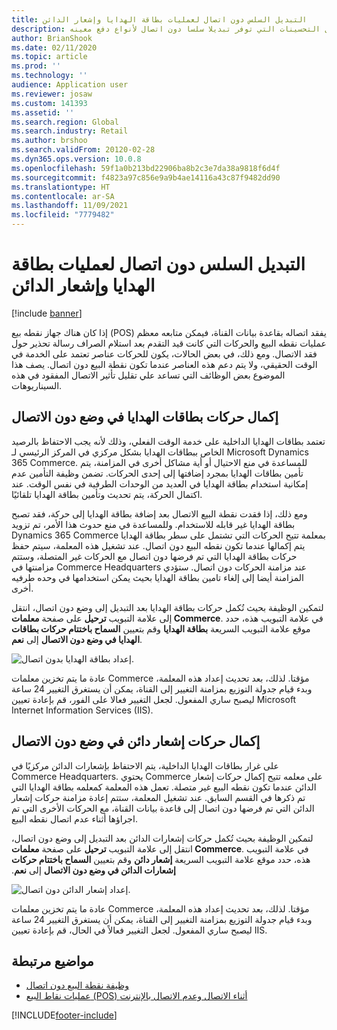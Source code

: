 ```yaml
---
title: التبديل السلس دون اتصال لعمليات بطاقة الهدايا وإشعار الدائن
description: يقدم هذا الموضوع نظرة عامه حول التحسينات التي توفر تبديلا سلسا دون اتصال لأنواع دفع معينه.
author: BrianShook
ms.date: 02/11/2020
ms.topic: article
ms.prod: ''
ms.technology: ''
audience: Application user
ms.reviewer: josaw
ms.custom: 141393
ms.assetid: ''
ms.search.region: Global
ms.search.industry: Retail
ms.author: brshoo
ms.search.validFrom: 20120-02-28
ms.dyn365.ops.version: 10.0.8
ms.openlocfilehash: 59f1a0b213bd22906ba8b2c3e7da38a9818f6d4f
ms.sourcegitcommit: f4823a97c856e9a9b4ae14116a43c87f9482dd90
ms.translationtype: HT
ms.contentlocale: ar-SA
ms.lasthandoff: 11/09/2021
ms.locfileid: "7779482"
---
```

# <a name="seamless-offline-switch-for-gift-card-and-credit-memo-operations"></a>التبديل السلس دون اتصال لعمليات بطاقة الهدايا وإشعار الدائن

[!include [banner](../includes/banner.md)]

إذا كان هناك جهاز نقطه بيع (POS) يفقد اتصاله بقاعدة بيانات القناة، فيمكن متابعه معظم عمليات نقطه البيع والحركات التي كانت قيد التقدم بعد استلام الصراف رسالة تحذير حول فقد الاتصال. ومع ذلك، في بعض الحالات، يكون للحركات عناصر تعتمد على الخدمة في الوقت الحقيقي، ولا يتم دعم هذه العناصر عندما تكون نقطة البيع دون اتصال. يصف هذا الموضوع بعض الوظائف التي تساعد علي تقليل تأثير الاتصال المفقود في هذه السيناريوهات.

## <a name="completing-gift-card-transactions-in-offline-mode"></a>إكمال حركات بطاقات الهدايا في وضع دون الاتصال

تعتمد بطاقات الهدايا الداخلية على خدمة الوقت الفعلي، وذلك لأنه يجب الاحتفاظ بالرصيد الخاص ببطاقات الهدايا بشكل مركزي في المركز الرئيسي لـ Microsoft Dynamics 365 Commerce. للمساعدة في منع الاحتيال أو أية مشاكل أخرى في المزامنة، يتم تأمين بطاقات الهدايا بمجرد إضافتها إلى إحدى الحركات. تضمن وظيفة التأمين عدم إمكانية استخدام بطاقة الهدايا في العديد من الوحدات الطرفية في نفس الوقت. عند اكتمال الحركة، يتم تحديث وتأمين بطاقة الهدايا تلقائيًا.

ومع ذلك، إذا فقدت نقطة البيع الاتصال بعد إضافة بطاقة الهدايا إلى حركة، فقد تصبح بطاقة الهدايا غير قابله للاستخدام. وللمساعدة في منع حدوث هذا الأمر، تم تزويد Dynamics 365 Commerce بمعلمة تتيح الحركات التي تشتمل على سطر بطاقة الهدايا يتم إكمالها عندما تكون نقطه البيع دون اتصال. عند تشغيل هذه المعلمة، سيتم حفظ حركات بطاقة الهدايا التي تم فرضها دون اتصال مع الحركات غير المتصلة، وستتم مزامنتها في Commerce Headquarters عند مزامنة الحركات دون اتصال. ستؤدي المزامنة أيضا إلى إلغاء تامين بطاقة الهدايا بحيث يمكن استخدامها في وحده طرفيه أخرى.

لتمكين الوظيفة بحيث تُكمل حركات بطاقة الهدايا بعد التبديل إلى وضع دون اتصال، انتقل إلى علامة التبويب **ترحيل** على صفحة **معلمات Commerce**. في علامة التبويب هذه، حدد موقع علامة التبويب السريعة **بطاقة الهدايا** وقم بتعيين **‏‫السماح باختتام حركات بطاقات الهدايا في وضع دون الاتصال‬** إلى **نعم**.

![إعداد بطاقة الهدايا بدون اتصال.](../media/gift.png)

عادة ما يتم تخزين معلمات Commerce مؤقتا. لذلك، بعد تحديث إعداد هذه المعلمة، وبدء قيام جدولة التوزيع بمزامنة التغيير إلى القناة، يمكن أن يستغرق التغيير 24 ساعة ليصبح ساري المفعول. لجعل التغيير فعالا على الفور، قم بإعادة تعيين Microsoft Internet Information Services (IIS).

## <a name="completing-credit-memo-transactions-in-offline-mode"></a>إكمال حركات إشعار دائن في وضع دون الاتصال

على غرار بطاقات الهدايا الداخلية، يتم الاحتفاظ بإشعارات الدائن مركزيًا في Commerce Headquarters. يحتوي Commerce على معلمه تتيح إكمال حركات إشعار الدائن عندما تكون نقطه البيع غير متصلة. تعمل هذه المعلمة كمعلمه بطاقة الهدايا التي تم ذكرها في القسم السابق. عند تشغيل المعلمة، ستتم إعادة مزامنة حركات إشعار الدائن التي تم فرضها دون اتصال إلى قاعدة بيانات القناة، مع الحركات الأخرى التي تم اجراؤها أثناء عدم اتصال نقطه البيع.

لتمكين الوظيفة بحيث تُكمل حركات إشعارات الدائن بعد التبديل إلى وضع دون اتصال، انتقل إلى علامة التبويب **ترحيل** على صفحة **معلمات Commerce**. في علامة التبويب هذه، حدد موقع علامة التبويب السريعة **إشعار دائن** وقم بتعيين **‏‫‏‫السماح باختتام حركات إشعارات الدائن في وضع دون الاتصال‬** إلى **نعم**.

![إعداد إشعار الدائن دون اتصال.](../media/creditmemo.png)

عادة ما يتم تخزين معلمات Commerce مؤقتا. لذلك، بعد تحديث إعداد هذه المعلمة، وبدء قيام جدولة التوزيع بمزامنة التغيير إلى القناة، يمكن أن يستغرق التغيير 24 ساعة ليصبح ساري المفعول. لجعل التغيير فعالاً في الحال، قم بإعادة تعيين IIS.

## <a name="related-topics"></a>مواضيع مرتبطة

- [وظيفة نقطة البيع دون اتصال](../pos-offline-functionality.md)
- [عمليات نقاط البيع (POS) أثناء الاتصال وعدم الاتصال بالإنترنت](../pos-operations.md)


[!INCLUDE[footer-include](../../includes/footer-banner.md)]